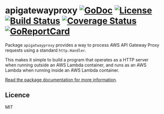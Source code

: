# apigatewayproxy [![GoDoc](https://godoc.org/github.com/jjeffery/apigatewayproxy?status.svg)](https://godoc.org/github.com/jjeffery/apigatewayproxy) [![License](http://img.shields.io/badge/license-MIT-green.svg?style=flat)](https://raw.githubusercontent.com/jjeffery/apigatewayproxy/master/LICENSE.md) [![Build Status](https://travis-ci.org/jjeffery/apigatewayproxy.svg?branch=master)](https://travis-ci.org/jjeffery/apigatewayproxy) [![Coverage Status](https://coveralls.io/repos/github/jjeffery/apigatewayproxy/badge.svg?branch=master)](https://coveralls.io/github/jjeffery/apigatewayproxy?branch=master) [![GoReportCard](https://goreportcard.com/badge/github.com/jjeffery/apigatewayproxy)](https://goreportcard.com/report/github.com/jjeffery/apigatewayproxy)

Package `apigatwayproxy` provides a way to process AWS API Gateway Proxy requests using a standard `http.Handler`.

This makes it simple to build a program that operates as a HTTP server when running outside an AWS Lambda container,
and runs as an AWS Lambda when running inside an AWS Lambda container.

[Read the package documentation for more information](https://godoc.org/github.com/jjeffery/apigatewayproxy).

## Licence

MIT


